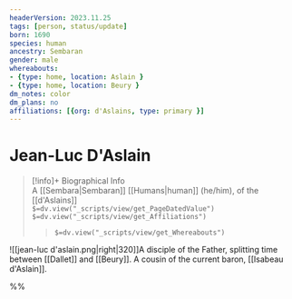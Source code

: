 ```yaml
---
headerVersion: 2023.11.25
tags: [person, status/update]
born: 1690
species: human
ancestry: Sembaran
gender: male
whereabouts:
- {type: home, location: Aslain }
- {type: home, location: Beury }
dm_notes: color
dm_plans: no
affiliations: [{org: d'Aslains, type: primary }]
---
```

# Jean-Luc D'Aslain
>[!info]+ Biographical Info  
> A [[Sembara|Sembaran]] [[Humans|human]] (he/him), of the [[d'Aslains]]  
> `$=dv.view("_scripts/view/get_PageDatedValue")`  
> `$=dv.view("_scripts/view/get_Affiliations")`  
>> `$=dv.view("_scripts/view/get_Whereabouts")`

![[jean-luc d'aslain.png|right|320]]A disciple of the Father, splitting time between [[Dallet]] and [[Beury]]. A cousin of the current baron, [[Isabeau d'Aslain]].

%%